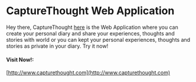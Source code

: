 # CaptureThought Web Application

Hey there, CaptureThought [here](http://www.capturethought.com) is the Web Application where you can create your personal  diary and share your experiences, thoughts and stories with world or you can kept your personal experiences, thoughts and stories as private in your diary. Try it now!

#### **Visit Now!:**
[http://www.capturethought.com](http://www.capturethought.com)